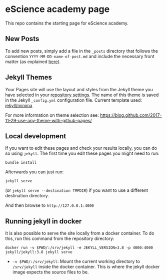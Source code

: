 # eScience academy page
This repo contains the starting page for eScience academy.

## New Posts
To add new posts, simply add a file in the `_posts` directory that follows the convention `YYYY-MM-DD-name-of-post.md` and include the necessary front matter (as explained [here](https://jekyll.github.io/minima/2016/05/20/welcome-to-jekyll.html)).

## Jekyll Themes
Your Pages site will use the layout and styles from the Jekyll theme you have selected in your [repository settings](https://github.com/escience-academy/escience-academy.github.io/settings). The name of this theme is saved in the Jekyll `_config.yml` configuration file. Current template used: [jekyll/minima](https://github.com/jekyll/minima)

For more information on theme selection see:
https://blog.github.com/2017-11-29-use-any-theme-with-github-pages/

## Local development
If you want to edit these pages and check your results locally, you can do so using `jekyll`. The first time you edit these pages you might need to run:
```
bundle install
```

Afterwards you can just run:
```
jekyll serve
```
(or `jekyll serve --destination TMPDIR`) if you want to use a different destination directory.

And then browse to `http://127.0.0.1:4000`

## Running jekyll in docker
It is also possible to serve the site locally from a docker container.
To do this, run this command from the repository directory:
```
docker run -v $PWD/:/srv/jekyll -e JEKYLL_VERSION=3.8 -p 4000:4000 jekyll/jekyll:3.8 jekyll serve
```
* `-v $PWD/:/srv/jekyll`: Mount the current working directory to `/srv/jekyll` inside the docker 
container. This is where the jekyll docker image expects the source files to be.
